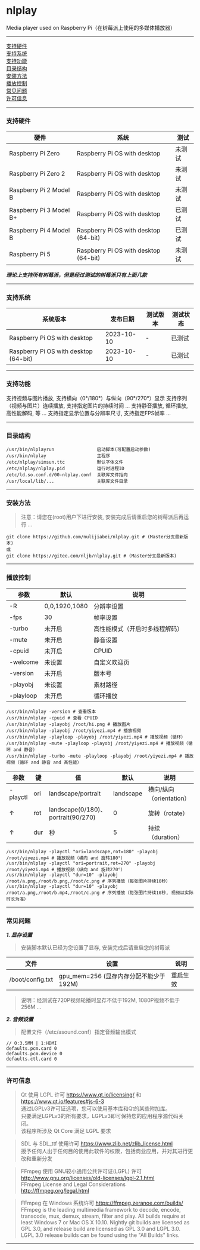 # nlplay
Media player used on Raspberry Pi（在树莓派上使用的多媒体播放器）

---

[支持硬件](#支持硬件)  
[支持系统](#支持系统)  
[支持功能](#支持功能)  
[目录结构](#目录结构)  
[安装方法](#安装方法)  
[播放控制](#播放控制)  
[常见问题](#常见问题)  
[许可信息](#许可信息)  

---
### 支持硬件

| 硬件 | 系统 | 测试 |
| --- | --- | --- |
| Raspberry Pi Zero | Raspberry Pi OS with desktop | 未测试 |
| Raspberry Pi Zero 2 | Raspberry Pi OS with desktop | 未测试 |
| Raspberry Pi 2 Model B | Raspberry Pi OS with desktop | 未测试 |
| Raspberry Pi 3 Model B+ | Raspberry Pi OS with desktop | 已测试 |
| Raspberry Pi 4 Model B | Raspberry Pi OS with desktop (64-bit) | 已测试 |
| Raspberry Pi 5 | Raspberry Pi OS with desktop (64-bit) | 未测试 |

***理论上支持所有树莓派，但是经过测试的树莓派只有上面几款***

---
### 支持系统

| 系统版本 | 发布日期 | 测试版本 | 测试状态 |
| --- | --- | --- | --- |
| Raspberry Pi OS with desktop          | 2023-10-10 | - | 已测试 |
| Raspberry Pi OS with desktop (64-bit) | 2023-10-10 | - | 已测试 |

---
### 支持功能

 支持视频与图片播放, 支持横向（0°/180°）与纵向（90°/270°）显示
 支持序列（视频与图片）连续播放, 支持指定图片的持续时间 ...
 支持静音播放, 循环播放, 高性能解码, 等 ...
 支持指定显示位置与分辨率尺寸, 支持指定FPS帧率 ...

---
### 目录结构

```
/usr/bin/nlplayrun                启动脚本(可配置启动参数)
/usr/bin/nlplay                   主程序
/etc/nlplay/simsun.ttc            默认字体文件
/etc/nlplay/nlplay.pid            运行时进程ID
/etc/ld.so.conf.d/00-nlplay.conf  关联库文件指向
/usr/local/lib/...                关联库文件目录
```

---
### 安装方法

 > 注意：请您在(root)用户下进行安装, 安装完成后请重启您的树莓派后再运行 ...  
 
 ```
 git clone https://github.com/nulijiabei/nlplay.git # (Master分支最新版本)
 或 
 git clone https://gitee.com/nljb/nlplay.git # (Master分支最新版本)
 ```

---
### 播放控制

 | 参数 | 默认 | 说明 |
 | --- | --- | --- |
 | -R | 0,0,1920,1080 | 分辨率设置 |
 | -fps | 30 | 帧率设置 |
 | -turbo | 未开启 | 高性能模式（开启时多线程解码） |
 | -mute | 未开启 | 静音设置 |
 | -cpuid | 未开启 | CPUID |
 | -welcome | 未设置 | 自定义欢迎页 |
 | -version | 未开启 | 版本号 |
 | -playobj | 未设置 | 素材路径 |
 | -playloop | 未开启 | 循环播放 |

 ```
 /usr/bin/nlplay -version # 查看版本
 /usr/bin/nlplay -cpuid # 查看 CPUID
 /usr/bin/nlplay -playobj /root/hi.png # 播放图片
 /usr/bin/nlplay -playobj /root/yiyezi.mp4 # 播放视频
 /usr/bin/nlplay -playloop -playobj /root/yiyezi.mp4 # 播放视频（循环）
 /usr/bin/nlplay -mute -playloop -playobj /root/yiyezi.mp4 # 播放视频（循环 and 静音）
 /usr/bin/nlplay -turbo -mute -playloop -playobj /root/yiyezi.mp4 # 播放视频（循环 and 静音 and 高性能）
 ```

 | 参数 | 键 | 值 | 默认 | 说明 |
 | --- | --- | --- | --- | --- |
 | -playctl | ori | landscape/portrait | landscape | 横向/纵向（orientation） | 
 | ↑ | rot | landscape(0/180)、portrait(90/270) | 0 | 旋转（rotate） | 
 | ↑ | dur | 秒 | 5 | 持续（duration） | 
 
 ```
 /usr/bin/nlplay -playctl "ori=landscape,rot=180" -playobj /root/yiyezi.mp4 # 播放视频（横向 and 旋转180°）
 /usr/bin/nlplay -playctl "ori=portrait,rot=270" -playobj /root/yiyezi.mp4 # 播放视频（纵向 and 旋转270°）
 /usr/bin/nlplay -playctl "dur=10" -playobj /root/a.png,/root/b.png,/root/c.png # 序列播放（每张图片持续10秒）
 /usr/bin/nlplay -playctl "dur=10" -playobj /root/a.png,/root/b.mp4,/root/c.png # 序列播放（每张图片持续10秒, 视频以实际时长为准）
 ```

---
### 常见问题

 ***1. 显存设置***

 > 安装脚本默认已经为您设置了显存, 安装完成后请重启您的树莓派
 
 | 文件 | 设置 | 说明 |
 | --- | --- | --- |
 | /boot/config.txt | gpu_mem=256 (显存内存分配不能少于192M) | 重启生效 |
 
 > 说明：经测试在720P视频轮播时显存不低于192M, 1080P视频不低于256M ...
 
 ***2. 音频设置***

 > 配置文件（/etc/asound.conf）指定音频输出模式  
 
 ```
 // 0:3.5MM | 1:HDMI
 defaults.pcm.card 0 
 defaults.pcm.device 0
 defaults.ctl.card 0
 ```
 
---
### 许可信息

> Qt 使用 LGPL 许可 https://www.qt.io/licensing/ 和 https://www.qt.io/features#js-6-3  
> 通过LGPLv3许可证选项，您可以使用基本库和Qt的某些附加库。  
> 只要满足LGPLv3的所有要求，LGPLv3即可保持您的应用程序源代码关闭。  
> 该程序所涉及 Qt Core 满足 LGPL 要求  

> SDL 与 SDL_ttf 使用许可 https://www.zlib.net/zlib_license.html  
> 授予任何人出于任何目的使用此软件的权限，包括商业应用，并对其进行更改和重新分发  

> FFmpeg 使用 GNU较小通用公共许可证(LGPL) 许可 http://www.gnu.org/licenses/old-licenses/lgpl-2.1.html  
> FFmpeg License and Legal Considerations http://ffmpeg.org/legal.html  

> FFmpeg 在 Windows 系统许可 https://ffmpeg.zeranoe.com/builds/  
> FFmpeg is the leading multimedia framework to decode, encode, transcode, mux, demux, stream, filter and play. All builds require at least Windows 7 or Mac OS X 10.10. Nightly git builds are licensed as GPL 3.0, and release build are licensed as GPL 3.0 and LGPL 3.0. LGPL 3.0 release builds can be found using the "All Builds" links.  

---
